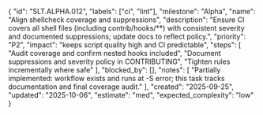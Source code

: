 {
  "id": "SLT.ALPHA.012",
  "labels": ["ci", "lint"],
  "milestone": "Alpha",
  "name": "Align shellcheck coverage and suppressions",
  "description": "Ensure CI covers all shell files (including contrib/hooks/**) with consistent severity and documented suppressions; update docs to reflect policy.",
  "priority": "P2",
  "impact": "keeps script quality high and CI predictable",
  "steps": [
    "Audit coverage and confirm nested hooks included",
    "Document suppressions and severity policy in CONTRIBUTING",
    "Tighten rules incrementally where safe"
  ],
  "blocked_by": [],
  "notes": [
    "Partially implemented: workflow exists and runs at -S error; this task tracks documentation and final coverage audit."
  ],
  "created": "2025-09-25",
  "updated": "2025-10-06",
  "estimate": "med",
  "expected_complexity": "low"
}

